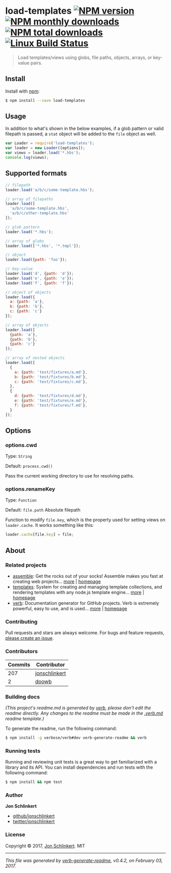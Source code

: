 # load-templates [![NPM version](https://img.shields.io/npm/v/load-templates.svg?style=flat)](https://www.npmjs.com/package/load-templates) [![NPM monthly downloads](https://img.shields.io/npm/dm/load-templates.svg?style=flat)](https://npmjs.org/package/load-templates)  [![NPM total downloads](https://img.shields.io/npm/dt/load-templates.svg?style=flat)](https://npmjs.org/package/load-templates) [![Linux Build Status](https://img.shields.io/travis/jonschlinkert/load-templates.svg?style=flat&label=Travis)](https://travis-ci.org/jonschlinkert/load-templates)

> Load templates/views using globs, file paths, objects, arrays, or key-value pairs.

## Install

Install with [npm](https://www.npmjs.com/):

```sh
$ npm install --save load-templates
```

## Usage

In addition to what's shown in the below examples, if a glob pattern or valid filepath is passed, a `stat` object will be added to the `file` object as well.

```js
var Loader = require('load-templates');
var loader = new Loader([options]);
var views = loader.load('*.hbs');
console.log(views);
```

## Supported formats

```js
// filepath
loader.load('a/b/c/some-template.hbs'); 

// array of filepaths
loader.load([
  'a/b/c/some-template.hbs',
  'a/b/c/other-template.hbs'
]); 

// glob pattern
loader.load('*.hbs'); 

// array of globs
loader.load(['*.hbs', '*.tmpl']); 

// object
loader.load({path: 'foo'});

// key-value 
loader.load('d', {path: 'd'});
loader.load('e', {path: 'e'});
loader.load('f', {path: 'f'});

// object of objects
loader.load({
  a: {path: 'a'},
  b: {path: 'b'},
  c: {path: 'c'}
});

// array of objects
loader.load([
  {path: 'a'},
  {path: 'b'},
  {path: 'c'}
]);

// array of nested objects
loader.load([
  {
    a: {path: 'test/fixtures/a.md'},
    b: {path: 'test/fixtures/b.md'},
    c: {path: 'test/fixtures/c.md'},
  },
  {
    d: {path: 'test/fixtures/d.md'},
    e: {path: 'test/fixtures/e.md'},
    f: {path: 'test/fixtures/f.md'},
  }
]);
```

## Options

### options.cwd

Type: `String`

Default: `process.cwd()`

Pass the current working directory to use for resolving paths.

### options.renameKey

Type: `Function`

Default: `file.path` Absolute filepath

Function to modify `file.key`, which is the property used for setting views on `loader.cache`. It works something like this:

```js
loader.cache[file.key] = file;
```

## About

### Related projects

* [assemble](https://www.npmjs.com/package/assemble): Get the rocks out of your socks! Assemble makes you fast at creating web projects… [more](https://github.com/assemble/assemble) | [homepage](https://github.com/assemble/assemble "Get the rocks out of your socks! Assemble makes you fast at creating web projects. Assemble is used by thousands of projects for rapid prototyping, creating themes, scaffolds, boilerplates, e-books, UI components, API documentation, blogs, building websit")
* [templates](https://www.npmjs.com/package/templates): System for creating and managing template collections, and rendering templates with any node.js template engine… [more](https://github.com/jonschlinkert/templates) | [homepage](https://github.com/jonschlinkert/templates "System for creating and managing template collections, and rendering templates with any node.js template engine. Can be used as the basis for creating a static site generator or blog framework.")
* [verb](https://www.npmjs.com/package/verb): Documentation generator for GitHub projects. Verb is extremely powerful, easy to use, and is used… [more](https://github.com/verbose/verb) | [homepage](https://github.com/verbose/verb "Documentation generator for GitHub projects. Verb is extremely powerful, easy to use, and is used on hundreds of projects of all sizes to generate everything from API docs to readmes.")

### Contributing

Pull requests and stars are always welcome. For bugs and feature requests, [please create an issue](../../issues/new).

### Contributors

| **Commits** | **Contributor** | 
| --- | --- |
| 207 | [jonschlinkert](https://github.com/jonschlinkert) |
| 2 | [doowb](https://github.com/doowb) |

### Building docs

_(This project's readme.md is generated by [verb](https://github.com/verbose/verb-generate-readme), please don't edit the readme directly. Any changes to the readme must be made in the [.verb.md](.verb.md) readme template.)_

To generate the readme, run the following command:

```sh
$ npm install -g verbose/verb#dev verb-generate-readme && verb
```

### Running tests

Running and reviewing unit tests is a great way to get familiarized with a library and its API. You can install dependencies and run tests with the following command:

```sh
$ npm install && npm test
```

### Author

**Jon Schlinkert**

* [github/jonschlinkert](https://github.com/jonschlinkert)
* [twitter/jonschlinkert](https://twitter.com/jonschlinkert)

### License

Copyright © 2017, [Jon Schlinkert](https://github.com/jonschlinkert).
MIT

***

_This file was generated by [verb-generate-readme](https://github.com/verbose/verb-generate-readme), v0.4.2, on February 03, 2017._